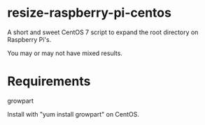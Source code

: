 # resize-raspberry-pi-centos
A short and sweet CentOS 7 script to expand the root directory on Raspberry Pi's.

You may or may not have mixed results.

# Requirements
growpart

Install with "yum install growpart" on CentOS.
